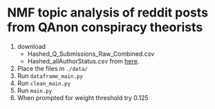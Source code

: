 # NMF topic analysis of reddit posts from QAnon conspiracy theorists

1. download 
    - Hashed_Q_Submissions_Raw_Combined.csv
    - Hashed_allAuthorStatus.csv
    from [here](https://figshare.com/articles/dataset/Datasets_for_QAnon_on_Reddit_research_project_/19251581).
2. Place the files in `./data/`
3. Run `dataframe_main.py`
4. Run `clean_main.py`
5. Run `main.py`
6. When prompted for weight threshold try 0.125



